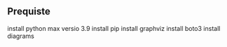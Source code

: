 ## Prequiste
install python max versio 3.9
install pip
install graphviz
install boto3
install diagrams

